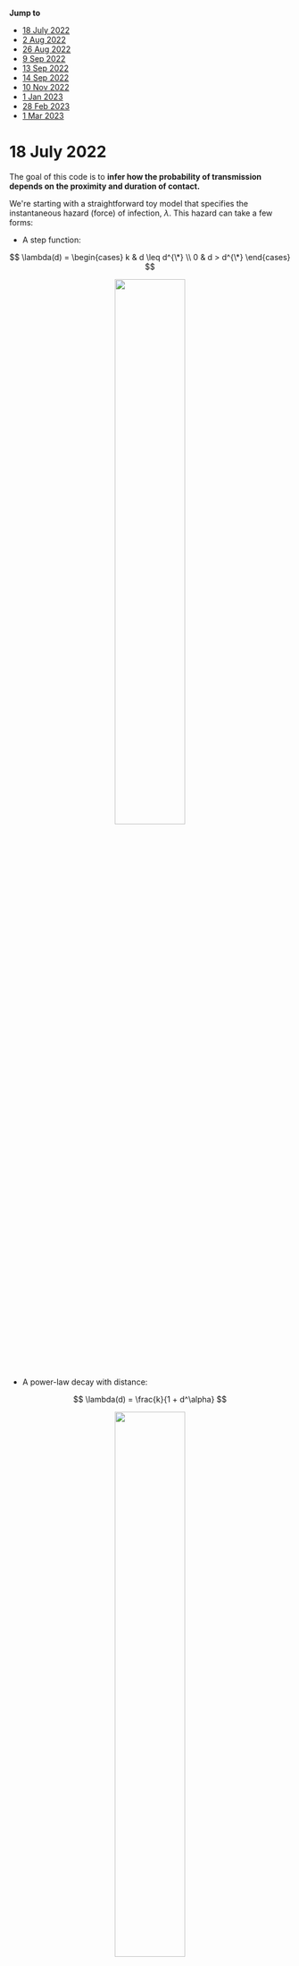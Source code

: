 __Jump to__ 

- [18 July 2022](#18-July-2022)
- [2 Aug 2022](#2-Aug-2022)
- [26 Aug 2022](#26-Aug-2022)
- [9 Sep 2022](#9-Sep-2022)
- [13 Sep 2022](#13-Sep-2022)
- [14 Sep 2022](#14-Sep-2022)
- [10 Nov 2022](#10-Nov-2022)
- [1 Jan 2023](#1-Jan-2023)
- [28 Feb 2023](#28-Feb-2023)
- [1 Mar 2023](#1-Mar-2023)


# 18 July 2022 

The goal of this code is to __infer how the probability of transmission depends on the proximity and duration of contact.__ 

We're starting with a straightforward toy model that specifies the instantaneous hazard (force) of infection, $\lambda.$ This hazard can take a few forms: 

- A step function: 

$$ 
	\lambda(d) = \begin{cases}
	k & d \leq d^{\*} \\
	0 & d > d^{\*}
	\end{cases}
$$ 

<!-- $$
  \lambda(d) =  \begin{cases} 
  	k & d \leq d^* \\ 
  	0 & d > d^* 
  \end{cases} 
$$  -->

<p align="center">
<img src="images/2022-07-18-stepfun.png" style="width:50%">
</p>

- A power-law decay with distance: 

$$ 
	\lambda(d) = \frac{k}{1 + d^\alpha}
$$ 

<p align="center">
<img src="images/2022-07-18-powerfun.png" style="width:50%">
</p>

- An exponential decay with distance: 

$$ 
	\lambda(d) = k e^{-\phi d}
$$ 

<p align="center">
<img src="images/2022-07-18-expfun.png" style="width:50%">
</p>

The questions become: 

- Given some observations (locations over time, timing of infection), how precisely can we determine the kernel parameters ( $k$, $d^*$, $\alpha$, $\phi$)? 
- Under which circumstances can we distinguish between these models? 
- When does it matter to be able to distinguish between models? 
- What sorts of experiments do we need to run (sample size, frequency of observation, precision with which we need to know epidemiologic links) to measure the infection kernel with sufficient accuracy to inform interventions (_e.g.,_ isolation period, gathering size restrictions, general risk communication)? 

I'll begin with a simulation model with discrete events in continuous time. That is, I'll define rates for (a) movement and (b) infection and will update these states according to the Gillespie algorithm. Here's the algorithm: 

1. pick a movement distribution (normal with mean 0 and some standard deviation $\sigma$) 
2. pick a movement rate - a kinetic energy of the population. Call it $\mu$.
3. define the hazard of infection as a function with distance. We’ll use $\lambda = k e^{-\phi d}$, where we’ll need to specify *k* (the hazard of infection at proximity of 0) and φ (the exponential rate at which the infection hazard decays)
4. Start the simulation with just two agents moving around. Monitor when the uninfected one gets infected. 

Based on this information, can we determine the shape of the kernel? with what precision? And next, we can ask about uncertainty in both the locations and the time of infection. How does this affect our ability to do inference?

---

Let's start with some simple visualizations of the time to infection occuring, in branch `Explore`.

First, here's a histogram of the times when infections occur: 

<p align="center">
<img src="images/2022-07-18-tinfhist.png" style="width:50%">
</p>

Seems... reasonable. Now let's look at the distance between individuals when the infection occurs: 

<p align="center">
<img src="images/2022-07-18-dinfhist.png" style="width:50%">
</p>

Seems like this will be much more informative (for the step function, for example, we wouldn't see any infections occurring past $d^* $). 

# 2 Aug 2022

I've now implemented the power and step kernels. Let's have a look at what the time and distance of infection looks like for these, side-by-side with the exponential kernel: 

<p align="center">
<img src="images/dinf_stp.png" style="width:50%">
</p>

<p align="center">
<img src="images/dinf_pow.png" style="width:50%">
</p>

<p align="center">
<img src="images/dinf_exp.png" style="width:50%">
</p>

and the times of infection: 

<p align="center">
<img src="images/tinf_stp.png" style="width:50%">
</p>

<p align="center">
<img src="images/tinf_pow.png" style="width:50%">
</p>

<p align="center">
<img src="images/tinf_exp.png" style="width:50%">
</p>

Let's have a look at exactly what the kernels look like (how should we ensure comparability between them, somehow? something like a common area under the curve?): 

<p align="center">
<img src="images/kernels.png" style="width:50%">
</p>

Given this, it makes sense why the power function would yield such shorter times-to-infection, since there's still substantial force of infection even at the longest distances. The exponential kernel looks a lot more like the step kernel. 

One option might be to come up with a general sigmoidal kernel that has an (optional) neck, something that accommodates power, exponential, and step-like forces of infection. Monotonically decreasing, with at most one change in concavity. That should specify a pretty general class of things. And then the question is: how do these kernels differ in the spread of infection? To what extent can we distinguish between them, and when does it matter to distinguish between them? 

What might such a kernel look like? 

Going back to the distance kernels from my thesis: recall that 

$$ e^{-x} = \lim_{n \rightarrow \infty} (1 + \frac{x}{n})^{-n}$$ 

and so 

$$ k e^{-\phi d} = \lim_{\alpha \rightarrow \infty} k \Bigl( 1 + \frac{\phi d}{\alpha}\Bigr)^{-\alpha} $$

that's more in line with the parameterization I'd proposed earlier. What about the step function? Any way to get this thing consistent with something logistic? Because for now the kernel we're working with is 

$$ \lambda(d)  = k \Bigl( 1 + \frac{\phi d}{\alpha}\Bigl)^{-\alpha} $$

which is a power function that approximates an exponential function with decay rate $\phi$ as $\alpha$ increases. 

Recall that the standard logistic function is 

$$ \frac{1}{1 + e^{-x}} $$ 

Alright - I've ended up with something like 

$$ \lambda(d) = \frac{k \Bigl[1 + (1 - \frac{\phi d^{\*} }{\alpha})^\alpha\Bigr]}{1 + \Bigl(1 + \frac{\phi (d - d^{\*} )}{\alpha}\Bigr)^\alpha} $$

That's almost it - it behaves like I want it to for large $\alpha$, but strangely for small parameter values (near 1). Getting somewhere though. 



# 26 Aug 2022 

I'm going to try to summarize my last meeting with Mark - we'd decided on drafting something of a grant proposal, and it was clear in my head then. It's not clear anymore. Going to try to make it clear again. 

--- 

His idea, I think, was that we have some kind of function we're interested in: like 

$$ \text{contagiousness} = f(\text{infectiousness}, \text{susceptibility}, \text{contact distance}, \text{contact duration}) $$ 

He was claiming that infectiousness and susceptibility are independent: 

$$ p_c = p_i p_s p_{cd} p_{ct} $$ 

and also that 

$$ \text{infection event} = f(\text{contagiousness},\text{contact frequency}) $$ 

where 

$$ p_e = p_c p_f $$ 

I'm not sure these are all the right terms, but that's what we're starting with. 

I think that my angle was that we could incorporate something like this into the renewal equation framework, and ask questions about inference. What set of probability functions are relevant here? Essentially, how can we build up an SIR-like model from a statistical-mechanic framework? 

And a key question: what is it that we're trying to describe with the equations? The probability of getting infected? The total number of infected people? Probably the latter - this is the closest analog to the Boltzman equations - but we'll probably want to aim for both. 


# 9 Sep 2022 

Thinking of things to put into a grant proposal: 

the infectiousness distribution (the thing you integrate to get R0) is a function of things both inherent to the virus and to behavior - critically, to the way people move and interact. How can we build this up from first principles? What data would we need to collect to specify this? What underlying mechanics are consistent with a given epidemiological model?


# 13 Sep 2022

I've gone back to Breda _et al._'s paper, ["On the formulation of epidemic models (an appraisal of Kermack and McKendrick)"](https://www.tandfonline.com/doi/full/10.1080/17513758.2012.716454) to get to grips with renewal equations. I think I've gotten the intuition and its link with the mathematics. I'm going to write it out here so I can refer back when I need to:

The idea behind the renewal equations is this: we begin with the most general transmission model, where 

$$ \dot{S} = -F(t) S(t)$$ 

where $F(t)$ is the force of infection at time $t$ and $S(t)$ is the proportion of susceptible individuals in the population. 

Furthermore, we can express $F(t)$ in terms of all of the infections that have come before time $t$: 

$$ F(t) = \int_0^\infty F(t-\tau) S(t-\tau) A(\tau) d\tau $$ 

The intuition here is that the force of infection $F$ at time $t$ is equal to the total incidence from all times prior to that point ( $F(t-\tau) S(t-\tau)$ ) multiplied by the infectiousness profile $A(\tau)$, indexed from the time of infection. 

Now: how does this relate to the standard SIR and SEIR models? Let's begin with the SIR model: 

$$ \frac{dS}{dt} = -\beta I S $$ 

$$ \frac{dI}{dt} = \beta I S - \alpha I $$ 

$$ \frac{dR}{dt} = \alpha I $$

Note that here the force of infection is 

$$ F(t) = \beta I(t) $$ 

What does that give us? Well, we can look at an expression for the prevalence of infectious individuals at time $t$, $I(t)$: 

$$ I(t) = \int_0^\infty F(t-\tau) S(t-\tau) P(I_\tau) d\tau $$ 

where $P(I_\tau)$ is the probability that a person is still in the infectious compartment at time $\tau$ after infection. For the SIR model, that probability is 

$$ P(I_\tau) = e^{-\alpha \tau} $$ 

That's because we're assuming a constant rate of leaving the compartment ( $\alpha$ ), and that yields an exponential distribution for the waiting times for leaving the compartment, and thus we have as the CDF of the relevant distribution 

$$ 1 - e^{-\alpha \tau} $$ 

which is the fraction of people who have left the compartment at time $\tau$. 1 - this is therefore the number of people remaining. What does this give us? 


$$ I(t) = \int_0^\infty F(t-\tau) S(t-\tau) e^{-\alpha \tau} d\tau $$ 

And we also know that 

$$ F(t) = \beta I(t) = \int_0^\infty F(t-\tau) S(t-\tau) \beta e^{-\alpha \tau} d\tau $$ 

and so 

$$ A(\tau) = \beta e^{-\alpha \tau} $$ 

which is what's reported by Breda and colleagues. 

---

Now, we can do the same thing for the SEIR model: 

$$ \frac{dS}{dt} = -\beta I S $$ 

$$ \frac{dE}{dt} = \beta I S - \gamma E $$

$$ \frac{dI}{dt} =  \gamma E - \alpha I $$ 

$$ \frac{dR}{dt} = \alpha I $$

The incidence is once again

$$ I(t) = \int_0^\infty F(t-\tau) S(t-\tau) P(I_\tau) d\tau $$ 

Here, the probability that a person is still in the $I$ compartment is more complex: it's the probability that they've already progressed past the $E$ compartment multiplied by the probability that they ahven't yet progressed to the $R$ compartment. 

The probability of progression from $E$ at time $\xi$ follows the density 

$$ \gamma e^{-\gamma \tau} $$ 

and of this fraction of people who have progressed at time $\xi$, the probability that they're still in $I$ is 

$$ e^{-\alpha(t-\xi)} $$

Putting this together, we get 

$$ P(I_\tau) = \int_{\xi=0}^{\tau} \gamma e^{-\gamma \tau} e^{-\alpha(\tau-\xi)} d\xi$$ 

here the integral is over all possible progression times $\xi$ from 0 to time $\tau$. 

This integral is straightforward to solve (pull out the $\tau$ terms, combine the exponentials, and you end up with the integral of a single exponential function); doing so gives us 

$$ P(I_\tau) = \frac{\gamma}{\gamma-\alpha} [e^{-\alpha \tau} - e^{-\gamma \tau}]$$

which we multiply by $\beta$ to get $A(\tau)$ as before. This again aligns with with Breda and colleagues found. 

---

So, I'm now happy that I have some intuition around how to translate from a set of ordinary differential equations to the renewal equation framework. The steps are: 

- Write the force of infection from the ODEs. 
- Write the integral equation giving the current prevalence as a function of past force of infection times past susceptibility times the probability of remaining infectious at time $\tau$. 
- Figure out what this probability of remaining in the $I$ compartment at time $\tau$ is; that's the bulk of what $A(\tau)$ will be. 
- Multiply by any remaining terms to get back to the force of infection. You should now have an expression for $A(\tau)$. 

I'm not exactly sure how to go in the other direction (Breda says that it's an iff, but I've only gone ODE $\rightarrow$ renewal equation). Still, this is a good place to start. 

---

The next thing is to figure out what underlying assumptions are baked into the $A(\tau)$. Clearly it's a little bit of infectiousness, a little bit of recovery, a little bit of natural history of infection, a little bit of contact rates, a little bit of distances. I want to build this up piece by piece. 

How can we build up an $A(\tau$) from a statistical mechanic standpoint? Let's start with the SIR: 

I think that the assumption here is that a person has constant infectiousness for their entire duration of infection, and that the duration of infection has a time that's distributed exponentially (that is, a constant rate of leaving the infectious compartment). 

The first step, I think, is to make sure that this re-captures the form of $A(\tau)$ that we expect. Then, we can ask: are there other underlying dynamics that would be conisistent with this? 


# 14 Sep 2022

I like the idea of simulating infections in a circle. I also think that one way to run these simulations and to get back something like $A(\tau)$ would be to just run the simulation in a population where just one person is infected, and stop the simulation after the person has recovered (or at some max time, if we let the person be infectious forever; but I can't imagine we'll be doing that). 

If we do that, then we should get a distribution for the number of infections and the times of those infections - which should give us $A(\tau)$ directly. 

It would be good to have this running so that we can have a simulation framework for testing whatever theory we come up with. Seems like this is what Casey did with the testing framework that she and Dan are working on. 


# 10 Nov 2022

Yikes. Don't look at that last date gap. 

After the last meeting with Mark, we agreed that it would be worth ironing out the statistical mechanic framework behind the SIR - at least enough to get a preliminary paper written, and maybe the start of a larger grant. 

To get there, I need to do some mathematical analysis, but I'd also like to run some simulations using different individual generation interval distributions that all sum to the same population-level generation interval distribution. I've made an early attempt at that in `threekernelsim.R`, but something isn't working right there. I'm going to take a step back and think about how to structure that code, and maybe take a second approach. 

So, the structure: 

I think there must be some way of simulating when the next event occurs... when rates are constant, the time of the next event is exponentially distributed with rate equal to the total rate of all events occuring. I guess rather than going stepwise like I originally had, we could integrate forward for all time(?) and ask how many events occur in some (long) time horizon, say until some tmax end of the epidemic. But then we still only step forward to the next event, which we have to find somehow. And i think once we do that, we start the whole process again; yes? I think that makes sense, since all of the events should be independent. 

We need some notation, so that we can attack this in a general sense. Let's say that $f_i(t)$ is the infectiousness distribution for person $i$. Then, $F_i(t) = \int_{0}^t f_i(u) du$ is the cumulative infectiousness between time 0 and time $t$. For most well-behaved $f$, we should be able to calculate $F$ explicitly, for any $t$. 

When we have, then the total infectiousness between time 0 and time $t$ should be 

$$ \sum_i F_i(t) $$ 

yes? 


This looks extremely useful re:simulation: https://pubs.acs.org/doi/10.1021/jp993732q



# 1 Jan 2023


Working on simulating infection dynamics with different individual-level infectiousness kernels. 

An individual infectiousness kernel (for person _i_) is, say, 

$$ \lambda_i(t)/N $$ 

where _N_ is the population size; we need this normalization so that when we integrate $\lambda_i(t)$ from t = 0 to infinity, we get the individual reproduction number, and yet when we propagate infections (integrating the product of this thing times the number of susceptibles), we get the proper thing. 

But we want this in a stochastic framework: how exactly do we link these infectiousness profiles with a stochastic infection rate? 

Think about the basic SIR: we have constant infectiousness, for an exponentially-dsitributed amount of time. For a person whose infectiousness lasts for the average amount of time, we should get a total area under the curve equal to the reproduction number. So, say that a person is infectious for five days on average, and the reproduction number is 2; then the infectiousness profile should be something like y=2/5 between 0 and 5, and 0 thereafter. The infectiousness profile is y=2/5 for everyone, for as long as they're infectious; it's just that the end of infectiousness is exponentially distributed. 

Then, what does this mean in a stochastic framework? Let's think from the perspective of a susceptible person: that person will become infected at time _t_ with probability $\frac{1}{N} (1 - e^{-2t/5})$



The probability of any single susceptible person being infected needs to be 2/N. Right? So maybe exponentiation isn't the right thing here: we just have the probability of infection being 

$$ \frac{1}{N} \frac{2t}{5}$$ 

$$ = \frac{1}{N} \int_t \lambda_i(u) du $$ 

I think, too, that $\lambda_i(t)$ should give the distribution of when the infections occur - and also, I think, this should mean that when we have multiple people infected, the timing will follow the distribution given by 

$$ \sum_i \lambda_i(t) $$ 

So the algorithm could look something like: 

- Shoot forward some time step $\Delta t$ and calculate the number of infections. This will be a Binomial distribution with probability $p = \frac{1}{N} \sum_i \int_t \lambda_i(u) du$. 
- If infections occurred, we need to draw their times. These times are distributed as $f(t) = \sum_i \lambda_i(t)$. 
- Take just the first infection. Update the system and start again from the time of that infection. 

The trick will be finding a way to do this quickly. 

Can we do all of these calculations in terms of the cumulative infectiousness profiles? 

$$ p = \frac{1}{N} \sum_i [\Lambda_i(t + \Delta t) - \Lambda_i(t)]$$ 

$$ F(t) = \int_{[0,t]} \sum_i \lambda_i(u) du$$ 

$$ F(t) = \sum_i \int_{[0,t]} \lambda_i(u) du$$ 

$$ F(t) = \sum_i \Lambda_i(t) $$ 

I think this is right... clearly F is unnormalized so far, but I don't think we care about that. Ideally we could use the inverse CDF method here... 


# 28 Feb 2023

Big date gap, but not because I haven't been thinking about this. I'm going to start writing up some code to do a stochastically exact (I think) simulation of various epidemic scenarios with different individual-level infectiousness profiles that all integrate up to the same population-level infectiousness profile. We'll see how it goes. I've started a new branch - MakeExplicitSim - for this. 

# 1 Mar 2023

Making some progress. I'm working on the standard SIR assumption, with constant $\beta$ contribution to infectiousness until the recovery time. 

The key thing now is writing down the inverse CDF for the total infectiousness... 

At time t, the total infectiousness is equal to the number of currently infectious people who haven't yet hit $\tau_i*$. Each time we hit someone else's $\tau_i*$, the slope of the cdf decreases by... something. What? 

Here's what the truncated CDF might look like (this was made with 50 people currently infected at time t = 10 with their recovery periods exponentially distributed at rate $\gamma = 5$): 

<p align="center">
<img src="images/2023-03-01-cdf.png" style="width:50%">
</p>

I think we might be able to get the equation of this CDF by thinking about the constraints: 

- Must start at y = 0 and end at y = 1. 
- Each person contributes some factor $\sigma$ to the slope, such that the slope begins at $ninf \times \sigma$
- At each $\tau_i*$, the slope decreases by one $\sigma$, until we get through all of the $\tau_i^*$ and the slope becomes zero. Otherwise, say we have $r$ people who are still infectious at the end of the time window; then the slope at the end is $r \sigma$. 

















